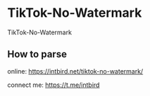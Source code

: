 # TikTok-No-Watermark
TikTok-No-Watermark


## How to parse
online: https://intbird.net/tiktok-no-watermark/

connect me: https://t.me/intbird

